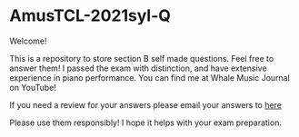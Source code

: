 # AmusTCL-2021syl-Q

Welcome!

This is a repository to store section B self made questions. Feel free to answer them!
I passed the exam with distinction, and have extensive experience in piano performance.
You can find me at Whale Music Journal on YouTube!

If you need a review for your answers please email your answers to [here](whalemusicwmmj0@gmail.com)

Please use them responsibly! I hope it helps with your exam preparation.
